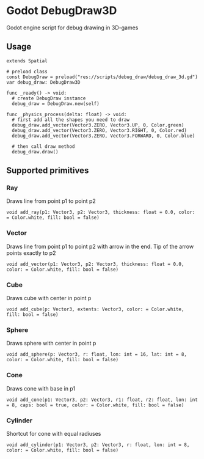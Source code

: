# Godot DebugDraw3D
Godot engine script for debug drawing in 3D-games
## Usage
```
extends Spatial

# preload class
const DebugDraw = preload("res://scripts/debug_draw/debug_draw_3d.gd")
var debug_draw: DebugDraw3D

func _ready() -> void:
  # create DebugDraw instance
  debug_draw = DebugDraw.new(self)

func _physics_process(delta: float) -> void:
  # first add all the shapes you need to draw
  debug_draw.add_vector(Vector3.ZERO, Vector3.UP, 0, Color.green)
  debug_draw.add_vector(Vector3.ZERO, Vector3.RIGHT, 0, Color.red)
  debug_draw.add_vector(Vector3.ZERO, Vector3.FORWARD, 0, Color.blue)
  
  # then call draw method
  debug_draw.draw()
```
## Supported primitives
### Ray
Draws line from point p1 to point p2
```
void add_ray(p1: Vector3, p2: Vector3, thickness: float = 0.0, color: = Color.white, fill: bool = false)
```
### Vector
Draws line from point p1 to point p2 with arrow in the end. Tip of the arrow points exactly to p2
```
void add_vector(p1: Vector3, p2: Vector3, thickness: float = 0.0, color: = Color.white, fill: bool = false)
```
### Cube
Draws cube with center in point p
```
void add_cube(p: Vector3, extents: Vector3, color: = Color.white, fill: bool = false)
```
### Sphere
Draws sphere with center in point p
```
void add_sphere(p: Vector3, r: float, lon: int = 16, lat: int = 8, color: = Color.white, fill: bool = false)
```
### Cone
Draws cone with base in p1
```
void add_cone(p1: Vector3, p2: Vector3, r1: float, r2: float, lon: int = 8, caps: bool = true, color: = Color.white, fill: bool = false)
```
### Cylinder
Shortcut for cone with equal radiuses
```
void add_cylinder(p1: Vector3, p2: Vector3, r: float, lon: int = 8, color: = Color.white, fill: bool = false)
```
